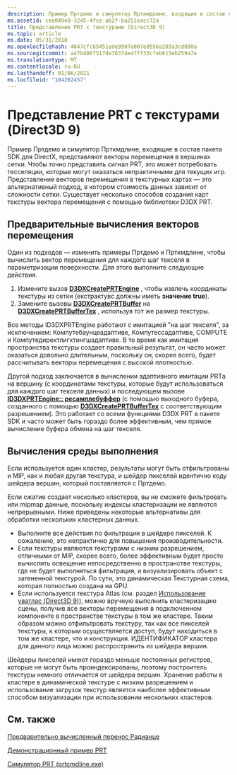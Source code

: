 ```yaml
---
description: Пример Пртдемо и симулятор Прткмдлине, входящие в состав пакета SDK для DirectX, представляют векторы перемещения в вершинах сетки.
ms.assetid: cee049e8-3245-4fce-ab2f-ba251eacc72a
title: Представление PRT с текстурами (Direct3D 9)
ms.topic: article
ms.date: 05/31/2018
ms.openlocfilehash: 4647cfc85451ede9507e007ed556a203a3cd890a
ms.sourcegitcommit: a47bd86f517de76374e4fff33cfeb613eb259a7e
ms.translationtype: MT
ms.contentlocale: ru-RU
ms.lasthandoff: 01/06/2021
ms.locfileid: "104262457"
---
```

# <a name="representing-prt-with-textures-direct3d-9"></a>Представление PRT с текстурами (Direct3D 9)

Пример Пртдемо и симулятор Прткмдлине, входящие в состав пакета SDK для DirectX, представляют векторы перемещения в вершинах сетки. Чтобы точно представить сигнал PRT, это может потребовать тесселяции, которые могут оказаться непрактичными для текущих игр. Представление векторов перемещения в текстурных картах — это альтернативный подход, в котором стоимость данных зависит от сложности сетки. Существует несколько способов создания карт текстуры вектора перемещения с помощью библиотеки D3DX PRT.

## <a name="precomputing-transfer-vectors"></a>Предварительные вычисления векторов перемещения

Один из подходов — изменить примеры Пртдемо и Прткмдлине, чтобы вычислить вектор перемещения для каждого шаг текселя в параметризации поверхности. Для этого выполните следующие действия.

1.  Измените вызов [**D3DXCreatePRTEngine**](d3dxcreateprtengine.md) , чтобы извлечь координаты текстуры из сетки (екстрактувс должны иметь **значение true**).
2.  Замените вызовы [**D3DXCreatePRTBuffer**](d3dxcreateprtbuffer.md) на [**D3DXCreatePRTBufferTex**](d3dxcreateprtbuffertex.md) , используя тот же размер текстуры.

Все методы ID3DXPRTEngine работают с имитацией "на шаг текселя", за исключением: Компутебаунцеадаптиве, Компутессадаптиве, COMPUTE и Компутедиректлигхтингшадаптиве. В то время как имитация пространства текстуры создает правильный результат, он часто может оказаться довольно длительным, поскольку он, скорее всего, будет рассчитывать векторы перемещения с высокой плотностью.

Другой подход заключается в вычислении адаптивного имитации PRTа на вершину (с координатами текстуры, которые будут использоваться для каждого шаг текселя данных) и последующем вызове [**ID3DXPRTEngine:: ресамплебуффер**](id3dxprtengine--resamplebuffer.md) (с помощью выходного буфера, созданного с помощью [**D3DXCreatePRTBufferTex**](d3dxcreateprtbuffertex.md) с соответствующим разрешением). Это работает со всеми функциями D3DX PRT в пакете SDK и часто может быть гораздо более эффективным, чем прямое вычисление буфера обмена на шаг текселя.

## <a name="runtime-calculations"></a>Вычисления среды выполнения

Если используется один кластер, результаты могут быть отфильтрованы и MIP, как и любая другая текстура, и шейдер пикселей идентично коду шейдера вершин, который поставляется с Пртдемо.

Если сжатие создает несколько кластеров, вы не сможете фильтровать или mipmap данные, поскольку индексы кластеризации не являются непрерывными. Ниже приведены некоторые альтернативы для обработки нескольких кластерных данных.

-   Выполните все действия по фильтрации в шейдере пикселей. К сожалению, это непрактично для повышения производительности.
-   Если текстуры являются текстурами с низким разрешением, отличными от MIP, скорее всего, более эффективным будет просто вычислить освещение непосредственно в пространстве текстуры, где не будет выполняться фильтрация, и визуализировать объект с затененной текстурой. По сути, это динамическая Текстурная схема, которая полностью создана на GPU.
-   Если используется текстура Atlas (см. раздел [Использование уватлас (Direct3D 9)](using-uvatlas.md)), можно вручную выполнить кластеризацию сцены, получив все векторы перемещения в подключенном компоненте в пространстве текстуры в том же кластере. Таким образом можно отфильтровать текстуру, так как все пикселей текстуры, к которым осуществляется доступ, будут находиться в том же кластере, что и конструкция. ИДЕНТИФИКАТОР кластера для данного лица можно распространить из шейдера вершин.

Шейдеры пикселей имеют гораздо меньше постоянных регистров, которые не могут быть проиндексированы, поэтому построитель текстуры немного отличается от шейдера вершин. Хранение работы в кластере в динамической текстуре с низким разрешением и использование загрузок текстур является наиболее эффективным способом визуализации при использовании нескольких кластеров.

## <a name="related-topics"></a>См. также

<dl> <dt>

[Предварительно вычисленный перенос Радианце](precomputed-radiance-transfer.md)
</dt> <dt>

[Демонстрационный пример PRT](https://msdn.microsoft.com/library/Ee418763(v=VS.85).aspx)
</dt> <dt>

[Симулятор PRT (prtcmdline.exe)](https://msdn.microsoft.com/library/Ee418766(v=VS.85).aspx)
</dt> </dl>

 

 



